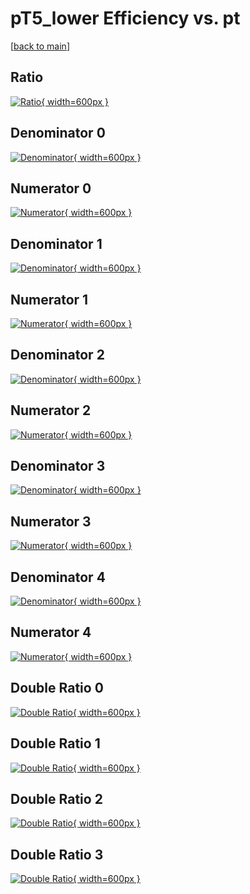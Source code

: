 # pT5_lower Efficiency vs. pt

[[back to main](./)]



## Ratio

[![Ratio](../mtv/var/pT5_lower_base_211_0_eff_pt.png){ width=600px }](../mtv/var/pT5_lower_base_211_0_eff_pt.pdf)

## Denominator 0

[![Denominator](../mtv/den/pT5_lower_base_211_0_eff_pt_den0.png){ width=600px }](../mtv/den/pT5_lower_base_211_0_eff_pt_den0.pdf)

## Numerator 0

[![Numerator](../mtv/num/pT5_lower_base_211_0_eff_pt_num0.png){ width=600px }](../mtv/num/pT5_lower_base_211_0_eff_pt_num0.pdf)

## Denominator 1

[![Denominator](../mtv/den/pT5_lower_base_211_0_eff_pt_den1.png){ width=600px }](../mtv/den/pT5_lower_base_211_0_eff_pt_den1.pdf)

## Numerator 1

[![Numerator](../mtv/num/pT5_lower_base_211_0_eff_pt_num1.png){ width=600px }](../mtv/num/pT5_lower_base_211_0_eff_pt_num1.pdf)

## Denominator 2

[![Denominator](../mtv/den/pT5_lower_base_211_0_eff_pt_den2.png){ width=600px }](../mtv/den/pT5_lower_base_211_0_eff_pt_den2.pdf)

## Numerator 2

[![Numerator](../mtv/num/pT5_lower_base_211_0_eff_pt_num2.png){ width=600px }](../mtv/num/pT5_lower_base_211_0_eff_pt_num2.pdf)

## Denominator 3

[![Denominator](../mtv/den/pT5_lower_base_211_0_eff_pt_den3.png){ width=600px }](../mtv/den/pT5_lower_base_211_0_eff_pt_den3.pdf)

## Numerator 3

[![Numerator](../mtv/num/pT5_lower_base_211_0_eff_pt_num3.png){ width=600px }](../mtv/num/pT5_lower_base_211_0_eff_pt_num3.pdf)

## Denominator 4

[![Denominator](../mtv/den/pT5_lower_base_211_0_eff_pt_den4.png){ width=600px }](../mtv/den/pT5_lower_base_211_0_eff_pt_den4.pdf)

## Numerator 4

[![Numerator](../mtv/num/pT5_lower_base_211_0_eff_pt_num4.png){ width=600px }](../mtv/num/pT5_lower_base_211_0_eff_pt_num4.pdf)

## Double Ratio 0

[![Double Ratio](../mtv/ratio/pT5_lower_base_211_0_eff_pt_ratio0.png){ width=600px }](../mtv/ratio/pT5_lower_base_211_0_eff_pt_ratio0.pdf)

## Double Ratio 1

[![Double Ratio](../mtv/ratio/pT5_lower_base_211_0_eff_pt_ratio1.png){ width=600px }](../mtv/ratio/pT5_lower_base_211_0_eff_pt_ratio1.pdf)

## Double Ratio 2

[![Double Ratio](../mtv/ratio/pT5_lower_base_211_0_eff_pt_ratio2.png){ width=600px }](../mtv/ratio/pT5_lower_base_211_0_eff_pt_ratio2.pdf)

## Double Ratio 3

[![Double Ratio](../mtv/ratio/pT5_lower_base_211_0_eff_pt_ratio3.png){ width=600px }](../mtv/ratio/pT5_lower_base_211_0_eff_pt_ratio3.pdf)

